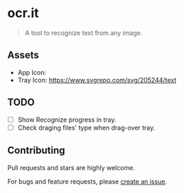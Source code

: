 # ocr.it

> A tool to recognize text from any image.

## Assets

- App Icon: 
- Tray Icon: https://www.svgrepo.com/svg/205244/text

## TODO

- [ ] Show Recognize progress in tray.
- [ ] Check draging files' type when drag-over tray.

## Contributing

Pull requests and stars are highly welcome.

For bugs and feature requests, please [create an issue](https://github.com/bubkoo/ocr.it/issues/new).
